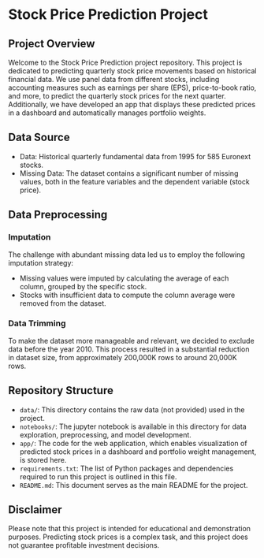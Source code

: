 # Stock Price Prediction Project

## Project Overview

Welcome to the Stock Price Prediction project repository. This project is dedicated to predicting quarterly stock price movements based on historical financial data. We use panel data from different stocks, including accounting measures such as earnings per share (EPS), price-to-book ratio, and more, to predict the quarterly stock prices for the next quarter. Additionally, we have developed an app that displays these predicted prices in a dashboard and automatically manages portfolio weights.

## Data Source

- Data: Historical quarterly fundamental data from 1995 for 585 Euronext stocks.
- Missing Data: The dataset contains a significant number of missing values, both in the feature variables and the dependent variable (stock price).

## Data Preprocessing

### Imputation

The challenge with abundant missing data led us to employ the following imputation strategy:

- Missing values were imputed by calculating the average of each column, grouped by the specific stock.
- Stocks with insufficient data to compute the column average were removed from the dataset.

### Data Trimming

To make the dataset more manageable and relevant, we decided to exclude data before the year 2010. This process resulted in a substantial reduction in dataset size, from approximately 200,000K rows to around 20,000K rows.

## Repository Structure

- `data/`: This directory contains the raw data (not provided) used in the project.
- `notebooks/`: The jupyter notebook is available in this directory for data exploration, preprocessing, and model development.
- `app/`: The code for the web application, which enables visualization of predicted stock prices in a dashboard and portfolio weight management, is stored here.
- `requirements.txt`: The list of Python packages and dependencies required to run this project is outlined in this file.
- `README.md`: This document serves as the main README for the project.

## Disclaimer

Please note that this project is intended for educational and demonstration purposes. Predicting stock prices is a complex task, and this project does not guarantee profitable investment decisions.


